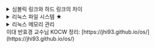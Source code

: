 <details><summary>심볼릭 링크와 하드 링크의 차이</summary>

- 링크: 서로 다른 디렉토리에서 같은 파일에 접근하는 방법
- 하드링크: 원본파일과 동일한 inode를 공유
    - 원본 파일이 삭제되어도, 하드링크를 통해 원본 파일에 접근할 수 있음
- 심볼릭 링크: 다른 inode를 참조하지만, datablock은 원본 파일 경로 넣음
    - 원본 파일이 삭제되어도, 심볼릭 링크에게 알려지지 않음.
</details>
<details><summary> 리눅스 파일 시스템 ★</summary>

- 리눅스는 ext4(Extended File System)를 사용하고 있음
    - 윈도우는 NTFS, 맥은 APFS
- 파일의 할당: 새로 생성할 파일을 디스크에 할당하는 방법
    - 블록: 하드 디스크와 데이터를 주고받을 때 상요되는 논리적인 단위 (일반적으로 4KB)
    - 파일을 메타데이터와 데이터로 나눠져 있음
        - 메타데이터: 파일에 대한 정보를 담는 데이터(파일 길이, 마지막 수정 시간, 접근 권한)
            - inode 자료구조 형태로 저장되고, inode 블록에 저장
        - 데이터: 실제로 가지고 있는 데이터
            - 데이터를 실제 저장하는 블록을 데이터블록이라고 함
    - EXT에선 디스크를 여러개의 블록 그룹으로 나누고, 하나의 블록 그룹안에 inode table, data blocks를 포함한 여러 블록으로 나뉘어짐.

        ![](/images/filesys0.png)

        블록 구조

        - inode table: data blocks을 참조하는 inode 블록을 담고 있습니다.
        - Data blocks: 실제 데이터가 담겨있음
        - Data blocks bitmap, Inode Bitmap: Data block, Inode 사용여부 정보를 담고있음

        ![](/images/filesys1.png)

        inode 테이블

        ![](/images/filesys2.png)

        inode 블록에서 데이터 블록을 참조하고 있는 구조

    - inode는 크게 Direct blocks와 Indirect blocks로 나눠집니다.
    - DIrect blocks는 데이터 블록을 직접 참조합니다.
    - Indirect Blocks는 데이터 블록을 참조하는 블럭을 참조합니다. (single, double, triple은 1단계, 2단계, 3단계 나뉘어서 저장합니다)
    - 이런 복잡한 구조를 갖는 이유는?
        - 더 많은 데이터를 참조하기 위해서
        - Direct blocks만 사용했을 때: 12 * 4KB = 48KB (속도는 빠르나, 저장용량이 적음)
        - Direct blocks + Indirect blocks를 사용했을 때: (12 + 1K + 1M + 1G) * 4KB = 4TB
- 파일의 접근: 사용자가 원하는 파일을 디스크에서 접근하는 방법
    - 리눅스 파일 시스템에서는 디렉토리도 파일처럼 취급
        - 파일과 마찬가지로 inode  blocks, Data block이 존재

        ![](/images/filesys3.png)

        - Data blocks에는 디렉토리 안에 있는 파일의 이름과 inode가 테이블 형태로 존재
        - 디렉토리 데이터 블록에 디렉토리와 관련된 INODE가 있을 수 있음
            - 그래서 계층적으로 디렉토리 안에 디렉토리를 참조하여 파일을 찾을 수 있음
            - /main/class/SpringApplicatino.class
- 파일의 보호: 파일의 접근 권한을 관리하는 방법
    - Access Control List (ACL): 누가 어떤 연산을 할 수 있는지 리스트 형식으로 관리

        ```
        user:junroot:rwx
        group:wooteco:r-x
        ```

    - 접근 권한 비트: 파일의 소유자, 공유하는 그룹, 기타 사용자들의 접근 권한을 고정적인 9비트로 나타낸다.

        ```
        rwx(소유자)r--(공유그룹)r--(기타사용자)
        ```

    - **디렉토리**에서의 read, write, execute
        - read: 디렉토리 내의 파일의 리스트 접근 권한
        - write: 디렉터리 내 파일의 생성, 삭제, 이름 변경 권한
        - execute: 디렉토리 접속(cd 명령어) 또는 디렉토리 내의 파일 접근 권한
- 파일의 일관성: 파일의 내용이 손상되지 않도록 해주는 방법
    - 파일을 생성하다가 디스크 전원이 꺼지게 되어도 파일 시스템을 문제없이 사용할 수 있도록 보장
    - fsck(File System Checker): 파일에 불일치되는 정보가 있는지 확인해주는 검사기
        - 문제점
            - 모든 디렉토리 구조를 스캔해야되기 때문에 상당히 느림
            - 파일의 일관성이 깨져잇는 것을 탐지해도 복구가 불가능한 경우가 많음
    - 저널링
        - inode나 비트맵의 수정이 있으면 그 내용을 **로그**로 남긴다.
        - 디스크에 변경사항이 기록되면 저널영역에 기록을 함 (하나의 파일 연산에 기록되는 로그의 집합)
        - 기록이 완료되면 inode와 비트맵에도 반영합니다.
        - 장점
            - 로그 작성중에 크래시가 발생하는 경우
                - 실제 파일에 반영된 것이 아니기 때문에 일관성이 깨지지 않음
            - 실제 파일에 반영하는 중에 크래시가 발생하는 경우
                - 저널에 기록된 로그를 기반으로 다시 반영하면 된다.
</details>
<details><summary>리눅스 메모리 관리</summary>

- [https://youtu.be/qxmdX449z1U](https://youtu.be/qxmdX449z1U)
- 메모리가 고갈되면 어떤 현상이 발생하나요?
    - 프로세스들의 Swap이 활발해지면서 CPU 사용률 하락 → CPU IDLE 상태가 됨.
    - CPU 사용률이 하락된 걸 본 운영체제는 프로세스를 추가. Thrasing 발생
    - 쓰레싱이 해소되지 않을 경우 OutOfMemory 상태로 판단
    - 중요도가 낮은 프로세스를 찾아 강제 종료
- CPU 사용률을 계속 체크해야하는 이유
    - 특정 시점만 체크한 경우 CPU 사용률이 높아보일 수 있음
    - 연속 체크시 CPU 사용률이 급격하게 떨어지는 구간 발견 가능성
    - 메모리 적재량을 함께 체크하면서 쓰레싱 유무 확인
    - 추가적인 서버자원을 배치하는 등 해결방안 마련.
</details>
이대 반효경 교수님 KOCW 정리: [https://jhi93.github.io/os/](https://jhi93.github.io/os/)